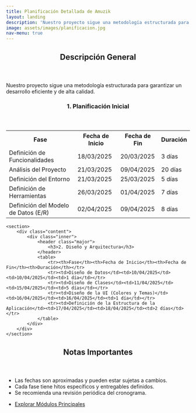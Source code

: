 ```yaml
---
title: Planificación Detallada de Amuzik
layout: landing
description: 'Nuestro proyecto sigue una metodología estructurada para garantizar un desarrollo eficiente y de alta calidad.'
image: assets/images/planificacion.jpg
nav-menu: true
---
```


<!-- Main -->
<div id="main">

<!-- Descripción General -->
<section id="descripcion">
    <div class="inner">
        <header class="major">
            <h2>Descripción General</h2>
        </header>
        <p>Nuestro proyecto sigue una metodología estructurada para garantizar un desarrollo eficiente y de alta calidad.</p>
    </div>
</section>

<!-- Fases del Proyecto -->
<section id="fases" class="spotlights">
    <section>
        <div class="content">
            <div class="inner">
                <header class="major">
                    <h3>1. Planificación Inicial</h3>
                </header>
                <table>
                    <tr><th>Fase</th><th>Fecha de Inicio</th><th>Fecha de Fin</th><th>Duración</th></tr>
                    <tr><td>Definición de Funcionalidades</td><td>18/03/2025</td><td>20/03/2025</td><td>3 días</td></tr>
                    <tr><td>Análisis del Proyecto</td><td>21/03/2025</td><td>09/04/2025</td><td>20 días</td></tr>
                    <tr><td>Definición del Entorno</td><td>21/03/2025</td><td>25/03/2025</td><td>5 días</td></tr>
                    <tr><td>Definición de Herramientas</td><td>26/03/2025</td><td>01/04/2025</td><td>7 días</td></tr>
                    <tr><td>Definición del Modelo de Datos (E/R)</td><td>02/04/2025</td><td>09/04/2025</td><td>8 días</td></tr>
                </table>
            </div>
        </div>
    </section>
    
    <section>
        <div class="content">
            <div class="inner">
                <header class="major">
                    <h3>2. Diseño y Arquitectura</h3>
                </header>
                <table>
                    <tr><th>Fase</th><th>Fecha de Inicio</th><th>Fecha de Fin</th><th>Duración</th></tr>
                    <tr><td>Diseño de Datos</td><td>10/04/2025</td><td>10/04/2025</td><td>1 día</td></tr>
                    <tr><td>Diseño de Clases</td><td>11/04/2025</td><td>15/04/2025</td><td>5 días</td></tr>
                    <tr><td>Diseño de la UI (Colores y Temas)</td><td>16/04/2025</td><td>16/04/2025</td><td>1 día</td></tr>
                    <tr><td>Definición de la Estructura de la Aplicación</td><td>17/04/2025</td><td>18/04/2025</td><td>2 días</td></tr>
                </table>
            </div>
        </div>
    </section>
</section>

<!-- Notas Importantes -->
<section id="notas">
    <div class="inner">
        <header class="major">
            <h2>Notas Importantes</h2>
        </header>
        <ul>
            <li>Las fechas son aproximadas y pueden estar sujetas a cambios.</li>
            <li>Cada fase tiene hitos específicos y entregables definidos.</li>
            <li>Se recomienda una revisión periódica del cronograma.</li>
        </ul>
        <ul class="actions">
            <li><a href="/modulos/" class="button next">Explorar Módulos Principales</a></li>
        </ul>
    </div>
</section>

</div>